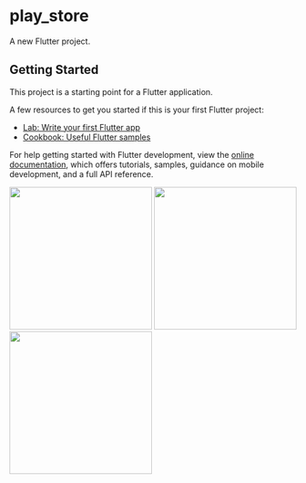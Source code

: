 # play_store

A new Flutter project.

## Getting Started

This project is a starting point for a Flutter application.

A few resources to get you started if this is your first Flutter project:

- [Lab: Write your first Flutter app](https://docs.flutter.dev/get-started/codelab)
- [Cookbook: Useful Flutter samples](https://docs.flutter.dev/cookbook)

For help getting started with Flutter development, view the
[online documentation](https://docs.flutter.dev/), which offers tutorials,
samples, guidance on mobile development, and a full API reference.


<img src="https://user-images.githubusercontent.com/118449869/211318258-27b32b11-fa03-4999-92d7-309e99ec77e2.jpg" width="250px"> 

<img src="https://user-images.githubusercontent.com/118449869/211318288-ba08949f-5574-4b55-b86c-3645c62c9f36.jpg" width="250px"> 

<img src="https://user-images.githubusercontent.com/118449869/211318296-8925ba88-de64-4b68-adc2-a1924b5a4d4d.jpg" width="250px"> 
